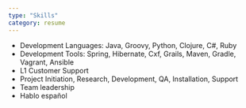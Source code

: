 ```yaml
---
type: "Skills"
category: resume
---
```


* Development Languages: Java, Groovy, Python, Clojure, C#, Ruby
* Development Tools: Spring, Hibernate, Cxf, Grails, Maven, Gradle, Vagrant, Ansible
* L1 Customer Support
* Project Initiation, Research, Development, QA, Installation, Support
* Team leadership
* Hablo español
